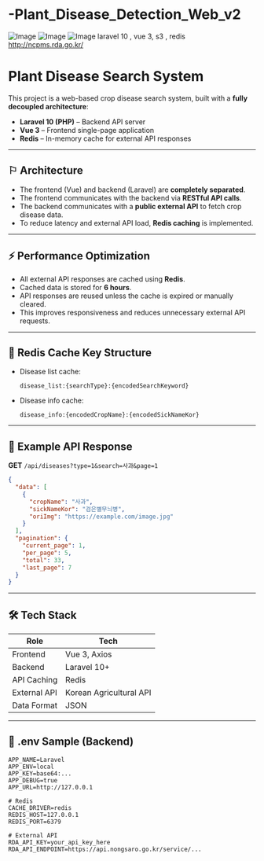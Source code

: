 # -Plant_Disease_Detection_Web_v2
![Image](https://github.com/user-attachments/assets/0ef5a30c-204a-4389-8d92-5438ab63dce2)
![Image](https://github.com/user-attachments/assets/1d28c5a5-36ca-4e0b-ae1a-c2bed772a073)
![Image](https://github.com/user-attachments/assets/7b1c3842-7331-4e4a-835a-396586ed9132)
laravel 10 , vue 3, s3 , redis
http://ncpms.rda.go.kr/ 
# Plant Disease Search System

This project is a web-based crop disease search system, built with a **fully decoupled architecture**:

* **Laravel 10 (PHP)** – Backend API server
* **Vue 3** – Frontend single-page application
* **Redis** – In-memory cache for external API responses

---

## ⚐ Architecture

* The frontend (Vue) and backend (Laravel) are **completely separated**.
* The frontend communicates with the backend via **RESTful API calls**.
* The backend communicates with a **public external API** to fetch crop disease data.
* To reduce latency and external API load, **Redis caching** is implemented.

---

## ⚡ Performance Optimization

* All external API responses are cached using **Redis**.
* Cached data is stored for **6 hours**.
* API responses are reused unless the cache is expired or manually cleared.
* This improves responsiveness and reduces unnecessary external API requests.

---

## 🤩 Redis Cache Key Structure

* Disease list cache:

  ```
  disease_list:{searchType}:{encodedSearchKeyword}
  ```

* Disease info cache:

  ```
  disease_info:{encodedCropName}:{encodedSickNameKor}
  ```

---

## 🎇 Example API Response

**GET** `/api/diseases?type=1&search=사과&page=1`

```json
{
  "data": [
    {
      "cropName": "사과",
      "sickNameKor": "검은별무늬병",
      "oriImg": "https://example.com/image.jpg"
    }
  ],
  "pagination": {
    "current_page": 1,
    "per_page": 5,
    "total": 33,
    "last_page": 7
  }
}
```

---

## 🛠 Tech Stack

| Role         | Tech                    |
| ------------ | ----------------------- |
| Frontend     | Vue 3, Axios            |
| Backend      | Laravel 10+             |
| API Caching  | Redis                   |
| External API | Korean Agricultural API |
| Data Format  | JSON                    |

---

## 🔧 .env Sample (Backend)

```env
APP_NAME=Laravel
APP_ENV=local
APP_KEY=base64:...
APP_DEBUG=true
APP_URL=http://127.0.0.1

# Redis
CACHE_DRIVER=redis
REDIS_HOST=127.0.0.1
REDIS_PORT=6379

# External API
RDA_API_KEY=your_api_key_here
RDA_API_ENDPOINT=https://api.nongsaro.go.kr/service/...
```

